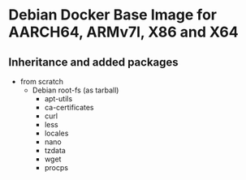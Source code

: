 # Debian Docker Base Image for AARCH64, ARMv7l, X86 and X64

## Inheritance and added packages
- from scratch
	- Debian root-fs (as tarball)
		- apt-utils
		- ca-certificates
		- curl
		- less
		- locales
		- nano
		- tzdata
		- wget
		- procps

